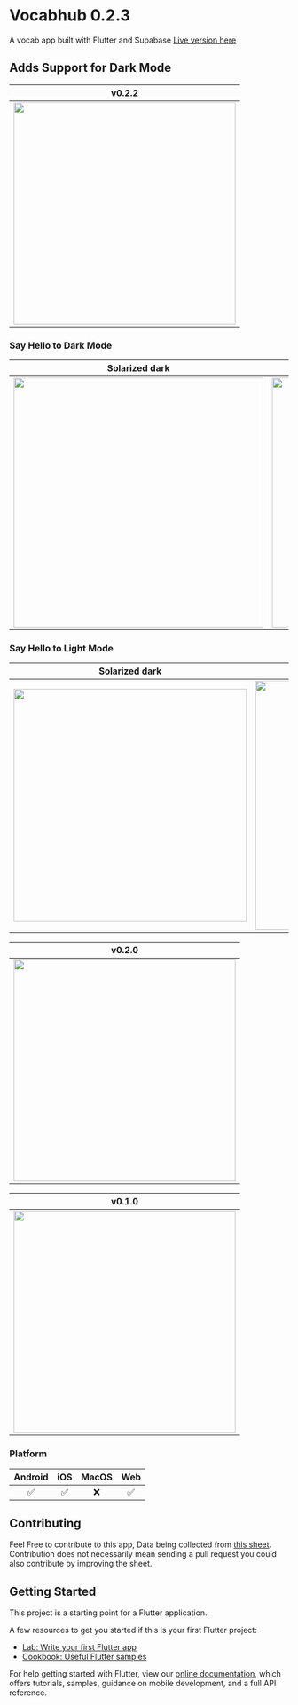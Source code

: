 # Vocabhub 0.2.3

A vocab app built with Flutter and Supabase
[Live version here](https://vocabhub.web.app/)

## Adds Support for Dark Mode

|                                                                     v0.2.2                                                                      |
| :---------------------------------------------------------------------------------------------------------------------------------------------: |
| <img src="https://user-images.githubusercontent.com/31410839/125232197-be28a180-e2f9-11eb-82db-980325528b55.png" alt="" style="width: 400px;"/> |

 
### Say Hello to Dark Mode


Solarized dark             |  Solarized Ocean         |  Solarized Ocean
:-------------------------:|:-------------------------:|:-------------------------:
<img src="https://user-images.githubusercontent.com/31410839/125229282-19f02c00-e2f4-11eb-81bc-a561491df733.png" width="450"/>  |  <img src="https://user-images.githubusercontent.com/31410839/125229719-f679b100-e2f4-11eb-8441-d93aa297cee2.png" width="450"/> |  <img src="https://user-images.githubusercontent.com/31410839/125230599-b5829c00-e2f6-11eb-84fd-4f13506b0e99.png" width="420"/>

### Say Hello to Light Mode

Solarized dark             |  Solarized Ocean         |  Solarized Ocean
:-------------------------:|:-------------------------:|:-------------------------:
<img src="https://user-images.githubusercontent.com/31410839/125231492-79503b00-e2f8-11eb-818c-c10fe5338e5d.png" width="420"/>  |  <img src="https://user-images.githubusercontent.com/31410839/125230053-a4855b00-e2f5-11eb-986b-14b1cb26635f.png" width="450"/> |  <img src="https://user-images.githubusercontent.com/31410839/125230060-aa7b3c00-e2f5-11eb-85d9-db65b39d3eba.png" width="450"/>

|                                                                     v0.2.0                                                                      |
| :---------------------------------------------------------------------------------------------------------------------------------------------: |
| <img src="https://user-images.githubusercontent.com/31410839/121843891-b8429f00-cd00-11eb-8fc9-c242b8a6a19c.png" alt="" style="width: 400px;"/> |


|                                                                     v0.1.0                                                                      |
| :---------------------------------------------------------------------------------------------------------------------------------------------: |
| <img src="https://user-images.githubusercontent.com/31410839/120900881-131b2d00-c655-11eb-8c00-6aafade70d29.png" alt="" style="width: 400px;"/> |

### Platform

| Android | iOS | MacOS | Web |
| :-----: | :-: | :---: | :-: |
|   ✅    | ✅  |  ❌   | ✅  |

## Contributing

Feel Free to contribute to this app, Data being collected from [this sheet](https://docs.google.com/spreadsheets/d/1G1RtQfsEDqHhHP4cgOpO9x_ZtQ1dYa6QrGCq3KFlu50/edit#gid=0). Contribution does not necessarily mean sending a pull request you could also contribute by improving the sheet.

## Getting Started

This project is a starting point for a Flutter application.

A few resources to get you started if this is your first Flutter project:

- [Lab: Write your first Flutter app](https://flutter.dev/docs/get-started/codelab)
- [Cookbook: Useful Flutter samples](https://flutter.dev/docs/cookbook)

For help getting started with Flutter, view our
[online documentation](https://flutter.dev/docs), which offers tutorials,
samples, guidance on mobile development, and a full API reference.
